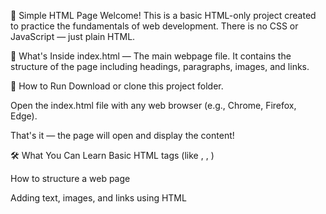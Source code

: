 📄 Simple HTML Page
Welcome! This is a basic HTML-only project created to practice the fundamentals of web development. There is no CSS or JavaScript — just plain HTML.

📁 What's Inside
index.html — The main webpage file.
It contains the structure of the page including headings, paragraphs, images, and links.

🚀 How to Run
Download or clone this project folder.

Open the index.html file with any web browser (e.g., Chrome, Firefox, Edge).

That's it — the page will open and display the content!

🛠 What You Can Learn
Basic HTML tags (like <html>, <head>, <body>)

How to structure a web page

Adding text, images, and links using HTML
